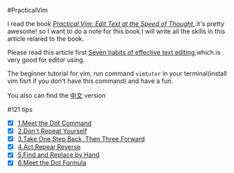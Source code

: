 #PracticalVim

I read the book *[Practical Vim: Edit Text at the Speed of Thought](https://www.amazon.com/Practical-Vim-Edit-Speed-Thought/dp/1680501275/ref=sr_1_1?ie=UTF8&qid=1488958924&sr=8-1&keywords=practical-vim)*, it's pretty awesome! so I want to do a note for this book.I will write all the skills in this article relared to the book.

Please read this article first [Seven habits of effective text editing](http://www.moolenaar.net/habits.html),which is very good for editor using.

The beginner tutorial for vim, run command `vimtutor` in your terminal(install vim fisrt if you don't have this command) and have a fun.

You also can find the [中文](https://github.com/flyingalex/PracticalVim/blob/master/Chinese.md) version

#121 tips

- [x] [1.Meet the Dot Command](tips/tip1.md)
- [x] [2.Don't Repeat Yourself](tips/tip2.md)
- [x] [3.Take One Step Back, Then Three Forward](tips/tip3.md)
- [x] [4.Act,Repear,Reverse](tips/tip4.md)
- [x] [5.Find and Replace by Hand](tips/tip5.md)
- [x] [6.Meet the Dot Formula](tips/tip6.md)
